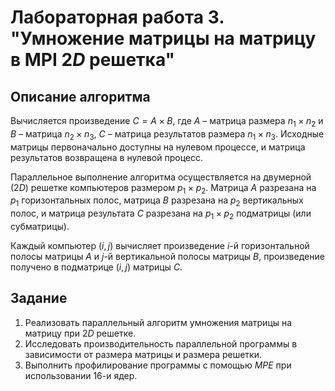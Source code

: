 # Лабораторная работа 3. "Умножение матрицы на матрицу в MPI $2D$ решетка"

## Описание алгоритма

Вычисляется произведение $С = А × В$, где $А$ – матрица размера $n_1 × n_2$ и $В$ – матрица $n_2 × n_3$, $С$ – матрица результатов размера $n_1 × n_3$. Исходные матрицы первоначально доступны на нулевом процессе, и матрица результатов возвращена в нулевой процесс.

Параллельное выполнение алгоритма осуществляется на двумерной ($2D$) решетке компьютеров размером $p_1 × p_2$. Матрица $А$ разрезана на $p_1$ горизонтальных полос, матрица $В$ разрезана на $p_2$ вертикальных полос, и матрица результата $C$ разрезана на $p_1 × p_2$ подматрицы (или субматрицы).

Каждый компьютер $(i,j)$ вычисляет произведение $i$-й горизонтальной полосы матрицы $A$ и $j$-й вертикальной полосы матрицы $B$, произведение получено в подматрице
$(i,j)$ матрицы $C$.

## Задание

1. Реализовать параллельный алгоритм умножения матрицы на матрицу при $2D$ решетке.
2. Исследовать производительность параллельной программы в зависимости от размера матрицы и размера решетки.
1. Выполнить профилирование программы с помощью $MPE$ при использовании 16-и ядер.